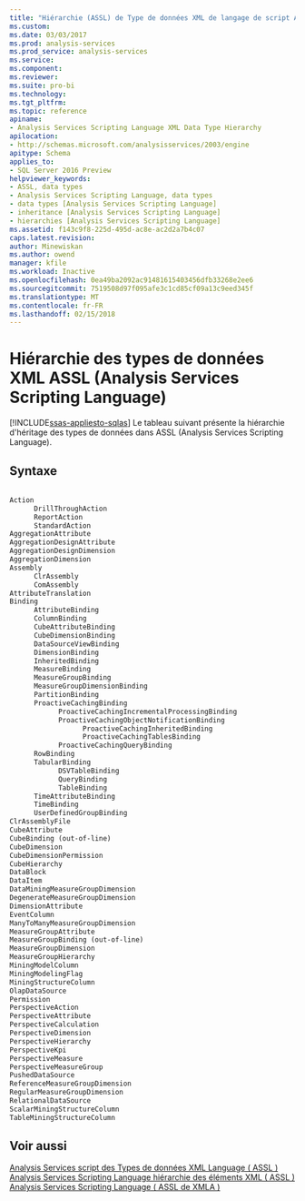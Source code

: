 ```yaml
---
title: "Hiérarchie (ASSL) de Type de données XML de langage de script Analysis Services | Documents Microsoft"
ms.custom: 
ms.date: 03/03/2017
ms.prod: analysis-services
ms.prod_service: analysis-services
ms.service: 
ms.component: 
ms.reviewer: 
ms.suite: pro-bi
ms.technology: 
ms.tgt_pltfrm: 
ms.topic: reference
apiname:
- Analysis Services Scripting Language XML Data Type Hierarchy
apilocation:
- http://schemas.microsoft.com/analysisservices/2003/engine
apitype: Schema
applies_to:
- SQL Server 2016 Preview
helpviewer_keywords:
- ASSL, data types
- Analysis Services Scripting Language, data types
- data types [Analysis Services Scripting Language]
- inheritance [Analysis Services Scripting Language]
- hierarchies [Analysis Services Scripting Language]
ms.assetid: f143c9f8-225d-495d-ac8e-ac2d2a7b4c07
caps.latest.revision: 
author: Minewiskan
ms.author: owend
manager: kfile
ms.workload: Inactive
ms.openlocfilehash: 0ea49ba2092ac91481615403456dfb33268e2ee6
ms.sourcegitcommit: 7519508d97f095afe3c1cd85cf09a13c9eed345f
ms.translationtype: MT
ms.contentlocale: fr-FR
ms.lasthandoff: 02/15/2018
---
```

# <a name="analysis-services-scripting-language-xml-data-type-hierarchy-assl"></a>Hiérarchie des types de données XML ASSL (Analysis Services Scripting Language)
[!INCLUDE[ssas-appliesto-sqlas](../../includes/ssas-appliesto-sqlas.md)]
Le tableau suivant présente la hiérarchie d'héritage des types de données dans ASSL (Analysis Services Scripting Language).  
  
## <a name="syntax"></a>Syntaxe  
  
```xml  
  
Action  
      DrillThroughAction  
      ReportAction  
      StandardAction  
AggregationAttribute  
AggregationDesignAttribute  
AggregationDesignDimension  
AggregationDimension  
Assembly  
      ClrAssembly  
      ComAssembly  
AttributeTranslation  
Binding  
      AttributeBinding  
      ColumnBinding  
      CubeAttributeBinding  
      CubeDimensionBinding  
      DataSourceViewBinding  
      DimensionBinding  
      InheritedBinding  
      MeasureBinding  
      MeasureGroupBinding  
      MeasureGroupDimensionBinding  
      PartitionBinding  
      ProactiveCachingBinding  
            ProactiveCachingIncrementalProcessingBinding  
            ProactiveCachingObjectNotificationBinding  
                  ProactiveCachingInheritedBinding  
                  ProactiveCachingTablesBinding  
            ProactiveCachingQueryBinding  
      RowBinding  
      TabularBinding  
            DSVTableBinding  
            QueryBinding  
            TableBinding  
      TimeAttributeBinding  
      TimeBinding  
      UserDefinedGroupBinding  
ClrAssemblyFile  
CubeAttribute  
CubeBinding (out-of-line)  
CubeDimension  
CubeDimensionPermission  
CubeHierarchy  
DataBlock  
DataItem  
DataMiningMeasureGroupDimension  
DegenerateMeasureGroupDimension  
DimensionAttribute  
EventColumn  
ManyToManyMeasureGroupDimension  
MeasureGroupAttribute  
MeasureGroupBinding (out-of-line)  
MeasureGroupDimension  
MeasureGroupHierarchy  
MiningModelColumn  
MiningModelingFlag  
MiningStructureColumn  
OlapDataSource  
Permission  
PerspectiveAction  
PerspectiveAttribute  
PerspectiveCalculation  
PerspectiveDimension  
PerspectiveHierarchy  
PerspectiveKpi  
PerspectiveMeasure  
PerspectiveMeasureGroup  
PushedDataSource  
ReferenceMeasureGroupDimension  
RegularMeasureGroupDimension  
RelationalDataSource  
ScalarMiningStructureColumn  
TableMiningStructureColumn  
```  
  
## <a name="see-also"></a>Voir aussi  
 [Analysis Services script des Types de données XML Language &#40; ASSL &#41;](../../analysis-services/scripting/data-type/analysis-services-scripting-language-xml-data-types-assl.md)   
 [Analysis Services Scripting Language hiérarchie des éléments XML &#40; ASSL &#41;](../../analysis-services/scripting/analysis-services-scripting-language-xml-element-hierarchy-assl.md)   
 [Analysis Services Scripting Language &#40; ASSL de XMLA &#41;](../../analysis-services/scripting/analysis-services-scripting-language-assl-for-xmla.md)  
  
  
